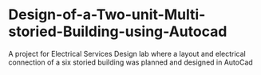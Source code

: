 # Design-of-a-Two-unit-Multi-storied-Building-using-Autocad
A project for Electrical Services Design lab where a layout and electrical connection of a six storied building was planned and designed in AutoCad
